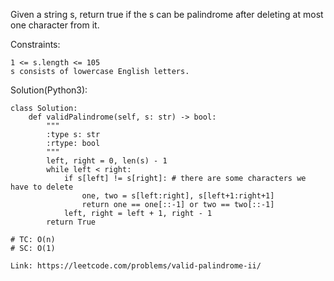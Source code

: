Given a string s, return true if the s can be palindrome after deleting at most one character from it.

Constraints:
```
1 <= s.length <= 105
s consists of lowercase English letters.
```
Solution(Python3):
```
class Solution:
    def validPalindrome(self, s: str) -> bool:
        """
        :type s: str
        :rtype: bool
        """
        left, right = 0, len(s) - 1
        while left < right:
            if s[left] != s[right]: # there are some characters we have to delete
                one, two = s[left:right], s[left+1:right+1]
                return one == one[::-1] or two == two[::-1]
            left, right = left + 1, right - 1
        return True
                
# TC: O(n)
# SC: O(1)
```
```
Link: https://leetcode.com/problems/valid-palindrome-ii/
```
